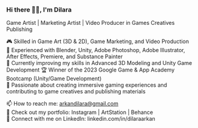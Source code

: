 ### Hi there 👋🏻, I'm Dilara
Game Artist | Marketing Artist | Video Producer in Games Creatives Publishing  

🎮 Skilled in Game Art (3D & 2D), Game Marketing, and Video Production  
🎨 Experienced with Blender, Unity, Adobe Photoshop, Adobe Illustrator, After Effects, Premiere, and Substance Painter  
🌱 Currently improving my skills in Advanced 3D Modeling and Unity Game Development
🏆 Winner of the 2023 Google Game & App Academy Bootcamp (Unity/Game Development)  
🎯 Passionate about creating immersive gaming experiences and contributing to game creatives and publishing materials  

📫 How to reach me: arkandilara@gmail.com  
📁 Check out my portfolio: Instagram | ArtStation | Behance  
🔗 Connect with me on LinkedIn: linkedin.com/in/dilaraarkan
